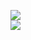 [![](https://img.shields.io/badge/Made%20With-Github%20Spray-lightgrey.svg?style=for-the-badge&logo=github)](https://github.com/Annihil/github-spray#28552)  
[![](https://i.imgur.com/2DrTn0Z.gif)](https://github.com/Annihil/github-spray)